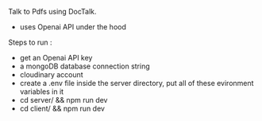 Talk to Pdfs using DocTalk.
- uses Openai API under the hood

Steps to run :
- get an Openai API key
- a mongoDB database connection string
- cloudinary account
- create a .env file inside the server directory, put all of these evironment variables in it
- cd server/ && npm run dev
- cd client/ && npm run dev